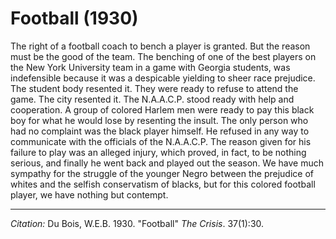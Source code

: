 <!--
title:   Football
author:  Du Bois, W.E.B.
journal: The Crisis
year:    1930
volume:  37
issue:   1
pages:   30
-->
# Football (1930)

The right of a football coach to bench a player is granted. But the reason must be the good of the team. The benching of one of the best players on the New York University team in a game with Georgia students, was indefensible because it was a despicable yielding to sheer race prejudice. The student body resented it. They were ready to refuse to attend the game. The city resented it. The N.A.A.C.P. stood ready with help and cooperation. A group of colored Harlem men were ready to pay this black boy for what he would lose by resenting the insult. The only person who had no complaint was the black player himself. He refused in any way to communicate with the officials of the N.A.A.C.P. The reason given for his failure to play was an alleged injury, which proved, in fact, to be nothing serious, and finally he went back and played out the season. We have much sympathy for the struggle of the younger Negro between the prejudice of whites and the selfish conservatism of blacks, but for this colored football player, we have nothing but contempt.

_____________
*Citation:* Du Bois, W.E.B. 1930. "Football" *The Crisis*. 37(1):30.
